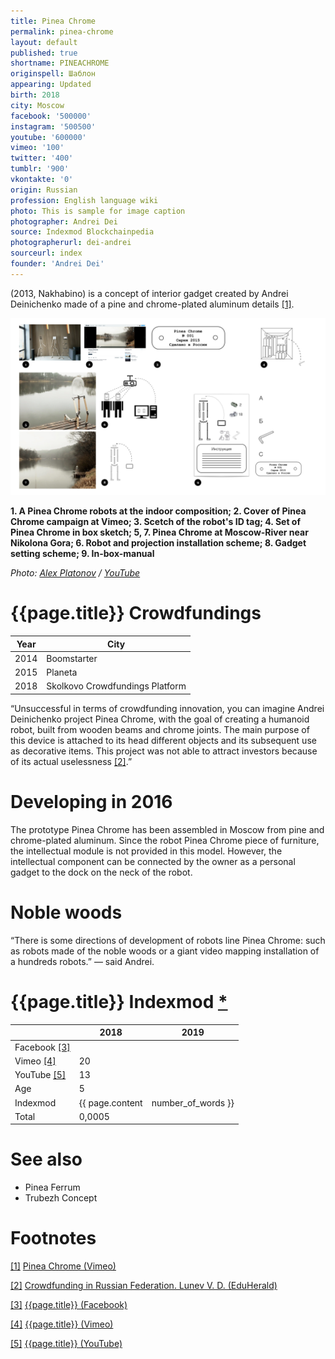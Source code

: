 ```yaml
---
title: Pinea Chrome
permalink: pinea-chrome
layout: default
published: true
shortname: PINEACHROME
originspell: Шаблон
appearing: Updated
birth: 2018
city: Moscow
facebook: '500000'
instagram: '500500'
youtube: '600000'
vimeo: '100'
twitter: '400'
tumblr: '900'
vkontakte: '0'
origin: Russian
profession: English language wiki
photo: This is sample for image caption
photographer: Andrei Dei
source: Indexmod Blockchainpedia
photographerurl: dei-andrei
sourceurl: index
founder: 'Andrei Dei'
---
```


(2013, Nakhabino) is a concept of interior gadget created by Andrei Deinichenko made of a pine and chrome-plated aluminum details <span id="a1">[\[1\]](#f1)</span>.

![](/images/pinea-chrome.jpg)

**1. A Pinea Chrome robots at the indoor composition; 2. Cover of Pinea Chrome campaign at Vimeo; 3. Scetch of the robot's ID tag; 4. Set of Pinea Chrome in box sketch; 5, 7. Pinea Chrome at Moscow-River near Nikolona Gora; 6. Robot and projection installation scheme; 8. Gadget setting scheme; 9. In-box-manual**

*Photo: [Alex Platonov](platonov-alex) / [YouTube](https://www.youtube.com/watch?v=CSpqlJVOCys)*

# {{page.title}} Crowdfundings

|Year|City|
|-|-|
|2014|Boomstarter|
|2015|Planeta|
|2018|Skolkovo Crowdfundings Platform|

“Unsuccessful in terms of crowdfunding innovation, you can imagine Andrei Deinichenko project Pinea Chrome, with the goal of creating a humanoid robot, built from wooden beams and chrome joints. The main purpose of this device is attached to its head different objects and its subsequent use as decorative items. This project was not able to attract investors because of its actual uselessness <span id="a2">[\[2\]](#f2)</span>.”

# Developing in 2016

The prototype Pinea Chrome has been assembled in Moscow from pine and chrome-plated aluminum. Since the robot Pinea Chrome piece of furniture, the intellectual module is not provided in this model. However, the intellectual component can be connected by the owner as a personal gadget to the dock on the neck of the robot.

# Noble woods

“There is some directions of development of robots line Pinea Chrome: such as robots made of the noble woods or a giant video mapping installation of a hundreds robots.” — said Andrei.

# {{page.title}} Indexmod [*](indexmod)

||2018|2019|
|-|-|-|
|Facebook <span id="a3">[\[3\]](#f3)</span>|||
|Vimeo <span id="a4">[\[4\]](#f4)</span>|20||
|YouTube <span id="a5">[\[5\]](#f5)</span>|13||
|Age|5||
|Indexmod|{{ page.content | number_of_words }}||
|Total|0,0005||


# See also

+ Pinea Ferrum
+ Trubezh Concept

# Footnotes


[[1]](#a1) <span id="f1"></span> [Pinea Chrome (Vimeo)](https://vimeo.com/121336598)

[[2]](#a2) <span id="f2"></span> [Crowdfunding in Russian Federation. Lunev V. D. (EduHerald)](http://www.eduherald.ru/pdf/2015/6/153.pdf)

[[3]](#a3) <span id="f3"></span> [{{page.title}} (Facebook)](index)

[[4]](#a4) <span id="f4"></span> [{{page.title}} (Vimeo)](https://vimeo.com/121336598)

[[5]](#a5) <span id="f5"></span> [{{page.title}} (YouTube)](index)
